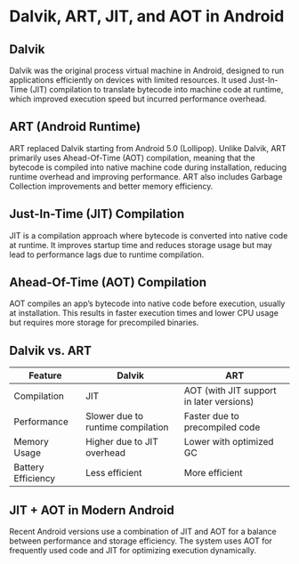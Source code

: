 # Dalvik, ART, JIT, and AOT in Android

## Dalvik
Dalvik was the original process virtual machine in Android, designed to run applications efficiently on devices with limited resources. It used Just-In-Time (JIT) compilation to translate bytecode into machine code at runtime, which improved execution speed but incurred performance overhead.

## ART (Android Runtime)
ART replaced Dalvik starting from Android 5.0 (Lollipop). Unlike Dalvik, ART primarily uses Ahead-Of-Time (AOT) compilation, meaning that the bytecode is compiled into native machine code during installation, reducing runtime overhead and improving performance. ART also includes Garbage Collection improvements and better memory efficiency.

## Just-In-Time (JIT) Compilation
JIT is a compilation approach where bytecode is converted into native code at runtime. It improves startup time and reduces storage usage but may lead to performance lags due to runtime compilation.

## Ahead-Of-Time (AOT) Compilation
AOT compiles an app’s bytecode into native code before execution, usually at installation. This results in faster execution times and lower CPU usage but requires more storage for precompiled binaries.

## Dalvik vs. ART
| Feature | Dalvik | ART |
|---------|--------|-----|
| Compilation | JIT | AOT (with JIT support in later versions) |
| Performance | Slower due to runtime compilation | Faster due to precompiled code |
| Memory Usage | Higher due to JIT overhead | Lower with optimized GC |
| Battery Efficiency | Less efficient | More efficient |

## JIT + AOT in Modern Android
Recent Android versions use a combination of JIT and AOT for a balance between performance and storage efficiency. The system uses AOT for frequently used code and JIT for optimizing execution dynamically.
